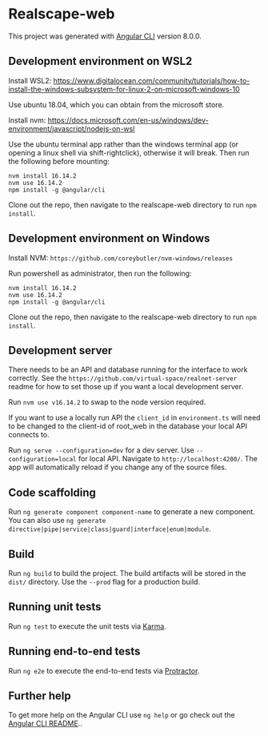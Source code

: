 # Realscape-web

This project was generated with [Angular CLI](https://github.com/angular/angular-cli) version 8.0.0.

## Development environment on WSL2

Install WSL2: https://www.digitalocean.com/community/tutorials/how-to-install-the-windows-subsystem-for-linux-2-on-microsoft-windows-10

Use ubuntu 18.04, which you can obtain from the microsoft store.

Install nvm: https://docs.microsoft.com/en-us/windows/dev-environment/javascript/nodejs-on-wsl

Use the ubuntu terminal app rather than the windows terminal app (or opening a linux shell via shift-rightclick), otherwise it will break.
Then run the following before mounting:
```
nvm install 16.14.2
nvm use 16.14.2
npm install -g @angular/cli
```

Clone out the repo, then navigate to the realscape-web directory to run `npm install`.

## Development environment on Windows

Install NVM: `https://github.com/coreybutler/nvm-windows/releases`

Run powershell as administrator, then run the following:
```
nvm install 16.14.2
nvm use 16.14.2
npm install -g @angular/cli
```
Clone out the repo, then navigate to the realscape-web directory to run `npm install`.

## Development server

There needs to be an API and database running for the interface to work correctly. See the `https://github.com/virtual-space/realnet-server` readme for how to set those up if you want a local development server.

Run `nvm use v16.14.2` to swap to the node version required.

If you want to use a locally run API the `client_id` in `environment.ts` will need to be changed to the client-id of root_web in the database your local API connects to.

Run `ng serve --configuration=dev` for a dev server. Use `--configuration=local` for local API. Navigate to `http://localhost:4200/`. The app will automatically reload if you change any of the source files.

## Code scaffolding

Run `ng generate component component-name` to generate a new component. You can also use `ng generate directive|pipe|service|class|guard|interface|enum|module`.

## Build

Run `ng build` to build the project. The build artifacts will be stored in the `dist/` directory. Use the `--prod` flag for a production build.

## Running unit tests

Run `ng test` to execute the unit tests via [Karma](https://karma-runner.github.io).

## Running end-to-end tests

Run `ng e2e` to execute the end-to-end tests via [Protractor](http://www.protractortest.org/).

## Further help

To get more help on the Angular CLI use `ng help` or go check out the [Angular CLI README](https://github.com/angular/angular-cli/blob/master/README.md)..
